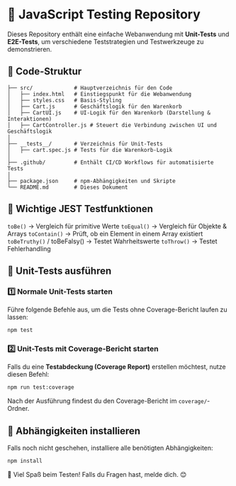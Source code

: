 # 📝 JavaScript Testing Repository

Dieses Repository enthält eine einfache Webanwendung mit **Unit-Tests** und **E2E-Tests**, um verschiedene Teststrategien und Testwerkzeuge zu demonstrieren.

## 📂 Code-Struktur

```
├── src/             # Hauptverzeichnis für den Code
│   ├── index.html   # Einstiegspunkt für die Webanwendung
│   ├── styles.css   # Basis-Styling
│   ├── Cart.js      # Geschäftslogik für den Warenkorb
│   ├── CartUI.js    # UI-Logik für den Warenkorb (Darstellung & Interaktionen)
│   ├── CartController.js # Steuert die Verbindung zwischen UI und Geschäftslogik
│
├── __tests__/       # Verzeichnis für Unit-Tests
│   ├── cart.spec.js # Tests für die Warenkorb-Logik
│
├── .github/         # Enthält CI/CD Workflows für automatisierte Tests
│
├── package.json     # npm-Abhängigkeiten und Skripte
└── README.md        # Dieses Dokument
```

## 🚀 Wichtige JEST Testfunktionen

`toBe()` → Vergleich für primitive Werte
`toEqual()` → Vergleich für Objekte & Arrays
`toContain()` → Prüft, ob ein Element in einem Array existiert
`toBeTruthy()` / toBeFalsy() → Testet Wahrheitswerte
`toThrow()` → Testet Fehlerhandling

## 🚀 Unit-Tests ausführen

### **1️⃣ Normale Unit-Tests starten**
Führe folgende Befehle aus, um die Tests ohne Coverage-Bericht laufen zu lassen:
```sh
npm test
```

### **2️⃣ Unit-Tests mit Coverage-Bericht starten**
Falls du eine **Testabdeckung (Coverage Report)** erstellen möchtest, nutze diesen Befehl:
```sh
npm run test:coverage
```
Nach der Ausführung findest du den Coverage-Bericht im `coverage/`-Ordner.

## 🔧 Abhängigkeiten installieren
Falls noch nicht geschehen, installiere alle benötigten Abhängigkeiten:
```sh
npm install
```

🚀 Viel Spaß beim Testen! Falls du Fragen hast, melde dich. 😊

